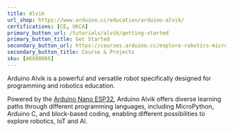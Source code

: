 ```yaml
---
title: Alvik
url_shop: https://www.arduino.cc/education/arduino-alvik/
certifications: [CE, UKCA]
primary_button_url: /tutorials/alvik/getting-started
primary_button_title: Get Started
secondary_button_url: https://courses.arduino.cc/explore-robotics-micropython/
secondary_button_title: Course & Projects
sku: [AKX00066]
---
```



Arduino Alvik is a powerful and versatile robot specifically designed for programming and robotics education.

Powered by the [Arduino Nano ESP32](https://docs.arduino.cc/hardware/nano-esp32/), Arduino Alvik offers diverse learning paths through different programming languages, including MicroPython, Arduino C, and block-based coding, enabling different possibilities to explore robotics, IoT and AI.
